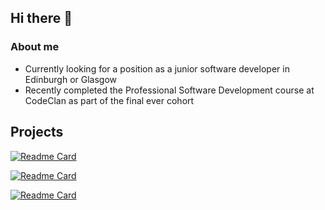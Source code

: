 ## Hi there 👋

### About me
- Currently looking for a position as a junior software developer in Edinburgh or Glasgow
- Recently completed the Professional Software Development course at CodeClan as part of the final ever cohort

## Projects
[![Readme Card](https://github-readme-stats.vercel.app/api/pin/?username=ben-counsell&repo=Final_Project&theme=monokai)](https://github.com/Chlebab/Final_Project)

[![Readme Card](https://github-readme-stats.vercel.app/api/pin/?username=ben-counsell&repo=RecipeFlix&theme=monokai)](https://github.com/ben-counsell/RecipeFlix)

[![Readme Card](https://github-readme-stats.vercel.app/api/pin/?username=ben-counsell&repo=Shade-in-the-Borders&theme=monokai)](https://github.com/ben-counsell/Shade-in-the-Borders)
